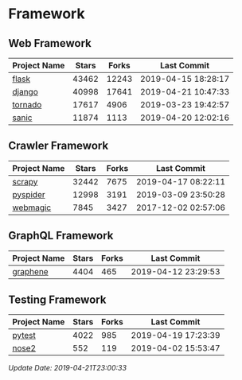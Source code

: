 # Framework

## Web Framework

| Project Name | Stars | Forks | Last Commit |
| ------------ | ----- | ----- | ----------- |
| [flask](https://github.com/pallets/flask) | 43462 | 12243 | 2019-04-15 18:28:17 |
| [django](https://github.com/django/django) | 40998 | 17641 | 2019-04-21 10:47:33 |
| [tornado](https://github.com/tornadoweb/tornado) | 17617 | 4906 | 2019-03-23 19:42:57 |
| [sanic](https://github.com/huge-success/sanic) | 11874 | 1113 | 2019-04-20 12:02:16 |

## Crawler Framework

| Project Name | Stars | Forks | Last Commit |
| ------------ | ----- | ----- | ----------- |
| [scrapy](https://github.com/scrapy/scrapy) | 32442 | 7675 | 2019-04-17 08:22:11 |
| [pyspider](https://github.com/binux/pyspider) | 12998 | 3191 | 2019-03-09 23:50:28 |
| [webmagic](https://github.com/code4craft/webmagic) | 7845 | 3427 | 2017-12-02 02:57:06 |

## GraphQL Framework

| Project Name | Stars | Forks | Last Commit |
| ------------ | ----- | ----- | ----------- |
| [graphene](https://github.com/graphql-python/graphene) | 4404 | 465 | 2019-04-12 23:29:53 |

## Testing Framework

| Project Name | Stars | Forks | Last Commit |
| ------------ | ----- | ----- | ----------- |
| [pytest](https://github.com/pytest-dev/pytest) | 4022 | 985 | 2019-04-19 17:23:39 |
| [nose2](https://github.com/nose-devs/nose2) | 552 | 119 | 2019-04-02 15:53:47 |

*Update Date: 2019-04-21T23:00:33*